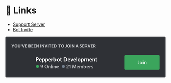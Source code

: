 # 🔗 Links

* [Support Server](https://discord.gg/Jd5BE3ew4G)
* [Bot Invite](https://discord.com/oauth2/authorize?client\_id=920846797797228574\&permissions=347201\&redirect\_uri=https%3A%2F%2Fg.trtle.xyz%2F\&response\_type=code\&scope=applications.builds.read%20applications.commands%20bot)



![](.gitbook/assets/invite.svg)


